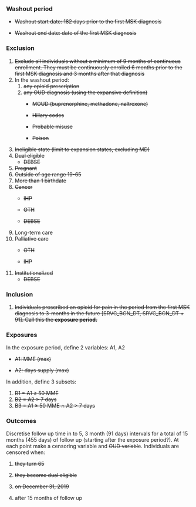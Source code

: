 
### Washout period

- ~~Washout start date: 182 days prior to the first MSK diagnosis~~

- ~~Washout end date: date of the first MSK diagnosis~~

### Exclusion

1.  ~~Exclude all individuals without a minimum of 9 months of
    continuous enrollment. They must be continuously enrolled 6 months
    prior to the first MSK diagnosis and 3 months after that diagnosis~~
2.  In the washout period:
    1.  ~~any opioid prescription~~
    2.  ~~any OUD diagnosis (using the expansive definition)~~
        - ~~MOUD (buprenorphine, methadone, naltrexone)~~

        - ~~Hillary codes~~

        - ~~Probable misuse~~

        - ~~Poison~~
3.  ~~Ineligible state (limit to expansion states, excluding MD)~~
4.  ~~Dual eligible~~
    - ~~DEBSE~~
5.  ~~Pregnant~~
6.  ~~Outside of age range 19-65~~
7.  ~~More than 1 birthdate~~
8.  ~~Cancer~~
    - ~~IHP~~

    - ~~OTH~~

    - ~~DEBSE~~
9.  Long-term care
10. ~~Palliative care~~
    - ~~OTH~~

    - ~~IHP~~
11. ~~Institutionalized~~
    - ~~DEBSE~~

### Inclusion

1.  ~~Individuals prescribed an opioid for pain in the period from the
    first MSK diagnosis to 3-months in the future \[SRVC_BGN_DT,
    SRVC_BGN_DT + 91\]. Call this the **exposure period.**~~

### Exposures

In the exposure period, define 2 variables: A1, A2

- ~~A1: MME (max)~~

- ~~A2: days supply (max)~~

In addition, define 3 subsets:

1.  ~~B1 = A1 ≥ 50 MME~~
2.  ~~B2 = A2 \> 7 days~~
3.  ~~B3 = A1 ≥ 50 MME ∩ A2 \> 7 days~~

### Outcomes

Discretise follow up time in to 5, 3 month (91 days) intervals for a
total of 15 months (455 days) of follow up (starting after the exposure
period?). At each point make a censoring variable and ~~OUD variable~~.
Individuals are censored when:

1)  ~~they turn 65~~

2)  ~~they become dual eligible~~

3)  ~~on December 31, 2019~~

4)  after 15 months of follow up
